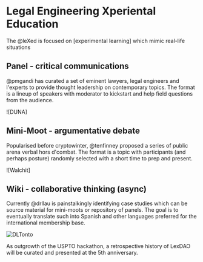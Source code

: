 # Legal Engineering Xperiental Education


The @leXed is focused on [experimental learning] which mimic real-life situations

## Panel - critical communications

@pmgandi has curated a set of eminent lawyers, legal engineers and l'experts to provide thought leadership on contemporary topics. The format is a lineup of speakers with moderator to kickstart and help field questions from the audience.

![DUNA]

## Mini-Moot - argumentative debate

Popularised before cryptowinter, @tenfinney proposed a series of public arena verbal hors d'combat. The format is a topic with participants (and perhaps posture) randomly selected with a short time to prep and present. 

![Walchit]

## Wiki - collaborative thinking (async)

Currently @drllau is painstalkingly identifying case studies which can be source material for mini-moots or repository of panels. The goal is to eventually translate such into Spanish and other languages preferred for the international membership base.

![DLTonto]()

As outgrowth of the USPTO hackathon, a retrospective history of LexDAO will be curated and presented at the 5th anniversary.